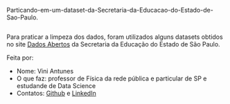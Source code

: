 Particando-em-um-dataset-da-Secretaria-da-Educacao-do-Estado-de-Sao-Paulo.

<img href="https://image.freepik.com/vetores-gratis/servico-profissional-de-limpeza-composicoes-planas-2-conjuntos-horizontais-com-espelhos-de-aspiracao-de-varredura-de-piso-ilustracao-de-lavagem_1284-29298.jpg">

Para praticar a limpeza dos dados, foram utilizados alguns datasets obtidos no site <a href="https://dados.educacao.sp.gov.br/dataset/profici%C3%AAncia-do-sistema-de-avalia%C3%A7%C3%A3o-de-rendimento-escolar-do-estado-de-s%C3%A3o-paulo-saresp-por">Dados Abertos</a> da Secretaria da Educação do Estado de São Paulo.

Feita por:
<ul>
  <li> Nome: Vini Antunes </li>
  <li> O que faz: professor de Física da rede pública e particular de SP e estudande de Data Science </li>
  <li> Contatos: <a href="https://github.com/ViniViniAntunes">Github</a> e <a href="https://www.linkedin.com/in/vini-antunes/">LinkedIn</a></li>
</ul>

